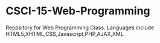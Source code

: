 CSCI-15-Web-Programming
=======================

Repository for Web Programming Class. Languages include HTML5,XHTML,CSS,Javascript,PHP,AJAX,XML
